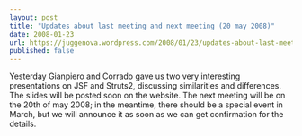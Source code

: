 ```yaml
---
layout: post
title: "Updates about last meeting and next meeting (20 may 2008)"
date: 2008-01-23
url: https://juggenova.wordpress.com/2008/01/23/updates-about-last-meeting-and-next-meeting-20-may-2008/
published: false 
---
```


Yesterday Gianpiero and Corrado gave us two very interesting presentations on JSF and Struts2, discussing similarities and differences. The slides will be posted soon on the website. The next meeting will be on the 20th of may 2008; in the meantime, there should be a special event in March, but we will announce it as soon as we can get confirmation for the details. 